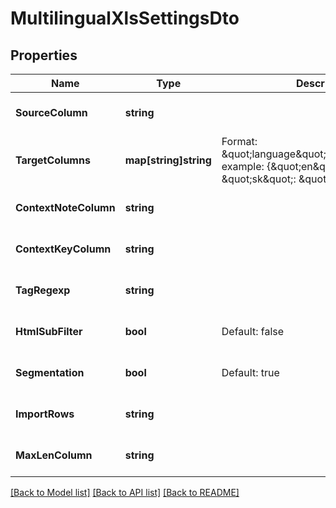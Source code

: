 # MultilingualXlsSettingsDto

## Properties
Name | Type | Description | Notes
------------ | ------------- | ------------- | -------------
**SourceColumn** | **string** |  | [optional] [default to null]
**TargetColumns** | **map[string]string** | Format: \&quot;language\&quot;:\&quot;column\&quot;; example: {\&quot;en\&quot;: \&quot;A\&quot;, \&quot;sk\&quot;: \&quot;B\&quot;} | [optional] [default to null]
**ContextNoteColumn** | **string** |  | [optional] [default to null]
**ContextKeyColumn** | **string** |  | [optional] [default to null]
**TagRegexp** | **string** |  | [optional] [default to null]
**HtmlSubFilter** | **bool** | Default: false | [optional] [default to null]
**Segmentation** | **bool** | Default: true | [optional] [default to null]
**ImportRows** | **string** |  | [optional] [default to null]
**MaxLenColumn** | **string** |  | [optional] [default to null]

[[Back to Model list]](../README.md#documentation-for-models) [[Back to API list]](../README.md#documentation-for-api-endpoints) [[Back to README]](../README.md)


